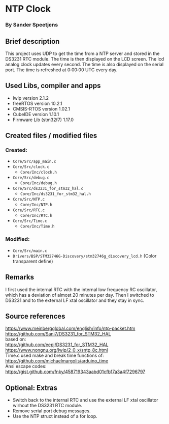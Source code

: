 # NTP Clock
### By Sander Speetjens

## Brief description
This project uses UDP to get the time from a NTP server and stored in the DS3231 RTC module. The time is then displayed on the LCD screen. The lcd analog clock updates every second. The time is also displayed on the serial port. The time is refreshed at 0:00:00 UTC every day.

## Used Libs, compiler and apps
 
 - lwip version 2.1.2
 - freeRTOS version 10.2.1
 - CMSIS-RTOS version 1.02.1
 - CubeIDE version 1.10.1
 - Firmware Lib (stm32f7) 1.17.0

## Created files / modified files

  ### Created:
  - `Core/Src/app_main.c`
  - `Core/Src/clock.c`
    - `Core/Inc/clock.h`
  - `Core/Src/debug.c`
    - `Core/Inc/debug.h`
  - `Core/Src/ds3231_for_stm32_hal.c`
    - `Core/Inc/ds3231_for_stm32_hal.h`
  - `Core/Src/NTP.c`
    - `Core/Inc/NTP.h`
  - `Core/Src/RTC.c`
    - `Core/Inc/RTC.h`
  - `Core/Src/Time.c`
    - `Core/Inc/Time.h`

  ### Modified:
  - `Core/Src/main.c`
  - `Drivers/BSP/STM32746G-Discovery/stm32746g_discovery_lcd.h` (Color transparent define)

## Remarks 
I first used the internal RTC with the internal low frequency RC oscillator, which has a deviation of almost 20 minutes per day. Then I switched to DS3231 and to the external LF xtal oscillator and they stay in sync. 

## Source references 
https://www.meinbergglobal.com/english/info/ntp-packet.htm \
https://github.com/Sani7/DS3231_for_STM32_HAL \
based on: \
https://github.com/eepj/DS3231_for_STM32_HAL \
https://www.nongnu.org/lwip/2_0_x/sntp_8c.html \
Time.c used make and break time functions of: \
https://github.com/michaelmargolis/arduino_time \
Ansi escape codes: \
https://gist.github.com/fnky/458719343aabd01cfb17a3a4f7296797

## Optional: Extras
- Switch back to the internal RTC and use the external LF xtal oscillator wirhout the DS3231 RTC module.
- Remove serial port debug messages.
- Use the NTP struct instead of a for loop.